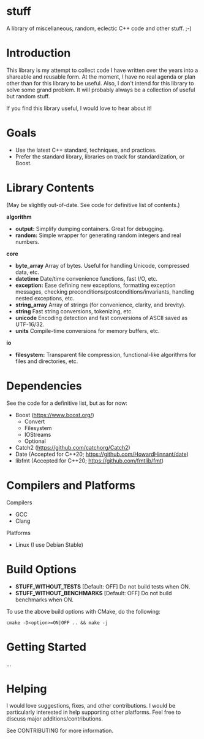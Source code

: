 # stuff

A library of miscellaneous, random, eclectic C++ code and other stuff. ;-)

# Introduction

This library is my attempt to collect code I have written over the years into
a shareable and reusable form. At the moment, I have no real agenda or plan
other than for this library to be useful. Also, I don't intend for this library
to solve some grand problem. It will probably always be a collection of useful
but random stuff.

If you find this library useful, I would love to hear about it!

# Goals

* Use the latest C++ standard, techniques, and practices.
* Prefer the standard library, libraries on track for standardization, or Boost.

# Library Contents
(May be slightly out-of-date. See code for definitive list of contents.)

**algorithm**
  * **output:** Simplify dumping containers. Great for debugging.
  * **random:** Simple wrapper for generating random integers and real numbers.

**core**
  * **byte_array** Array of bytes. Useful for handling Unicode, compressed
  data, etc.
  * **datetime** Date/time convenience functions, fast I/O, etc.
  * **exception:** Ease defining new exceptions, formatting exception messages,
  checking preconditions/postconditions/invariants, handling nested exceptions,
  etc.
  * **string_array** Array of strings (for convenience, clarity, and brevity).
  * **string** Fast string conversions, tokenizing, etc.
  * **unicode** Encoding detection and fast conversions of ASCII saved as
  UTF-16/32.
  * **units** Compile-time conversions for memory buffers, etc.

**io**
  * **filesystem:** Transparent file compression, functional-like algorithms
  for files and directories, etc.

# Dependencies

See the code for a definitive list, but as for now:
* Boost (https://www.boost.org/)
  * Convert
  * Filesystem
  * IOStreams
  * Optional
* Catch2 (https://github.com/catchorg/Catch2)
* Date (Accepted for C++20; https://github.com/HowardHinnant/date)
* libfmt (Accepted for C++20; https://github.com/fmtlib/fmt)

# Compilers and Platforms

Compilers
* GCC
* Clang

Platforms
* Linux (I use Debian Stable)

# Build Options

* **STUFF_WITHOUT_TESTS** [Default: OFF]  Do not build tests when ON.
* **STUFF_WITHOUT_BENCHMARKS** [Default: OFF]  Do not build benchmarks when ON.

To use the above build options with CMake, do the following:
```
cmake -D<option>=ON|OFF .. && make -j
```


# Getting Started

...

# Helping

I would love suggestions, fixes, and other contributions. I would be
particularly interested in help supporting other platforms.
Feel free to discuss major additions/contributions.

See CONTRIBUTING for more information.
